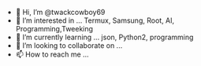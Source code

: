 - 👋 Hi, I’m @twackcowboy69
- 👀 I’m interested in ... Termux, Samsung, Root, AI, Programming,Tweeking
- 🌱 I’m currently learning ... json, Python2, programming
- 💞️ I’m looking to collaborate on ...
- 📫 How to reach me ...

<!---
twackcowboy69/twackcowboy69 is a ✨ special ✨ repository because its `README.md` (this file) appears on your GitHub profile.
You can click the Preview link to take a look at your changes.
--->
